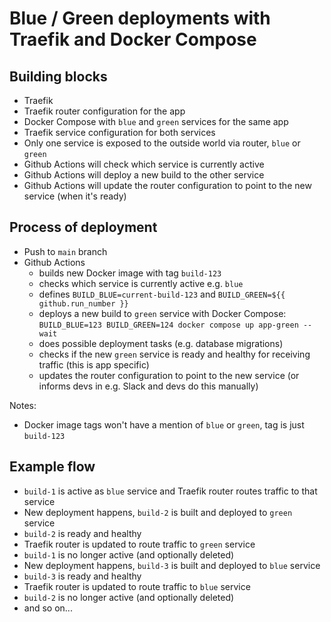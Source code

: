 # Blue / Green deployments with Traefik and Docker Compose

## Building blocks

- Traefik
- Traefik router configuration for the app
- Docker Compose with `blue` and `green` services for the same app
- Traefik service configuration for both services
- Only one service is exposed to the outside world via router, `blue` or `green`
- Github Actions will check which service is currently active
- Github Actions will deploy a new build to the other service
- Github Actions will update the router configuration to point to the new service (when it's ready)

## Process of deployment

- Push to `main` branch
- Github Actions
  - builds new Docker image with tag `build-123`
  - checks which service is currently active e.g. `blue`
  - defines `BUILD_BLUE=current-build-123` and `BUILD_GREEN=${{ github.run_number }}`
  - deploys a new build to `green` service with Docker Compose: `BUILD_BLUE=123 BUILD_GREEN=124 docker compose up app-green --wait`
  - does possible deployment tasks (e.g. database migrations)
  - checks if the new `green` service is ready and healthy for receiving traffic (this is app specific)
  - updates the router configuration to point to the new service (or informs devs in e.g. Slack and devs do this manually)

Notes:

- Docker image tags won't have a mention of `blue` or `green`, tag is just `build-123`

## Example flow

- `build-1` is active as `blue` service and Traefik router routes traffic to that service
- New deployment happens, `build-2` is built and deployed to `green` service
- `build-2` is ready and healthy
- Traefik router is updated to route traffic to `green` service
- `build-1` is no longer active (and optionally deleted)
- New deployment happens, `build-3` is built and deployed to `blue` service
- `build-3` is ready and healthy
- Traefik router is updated to route traffic to `blue` service
- `build-2` is no longer active (and optionally deleted)
- and so on...
